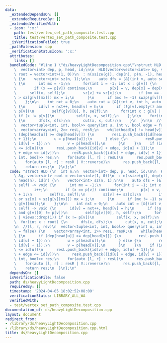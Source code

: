 ```yaml
---
data:
  _extendedDependsOn: []
  _extendedRequiredBy: []
  _extendedVerifiedWith:
  - icon: ':x:'
    path: test/vertex_set_path_composite.test.cpp
    title: test/vertex_set_path_composite.test.cpp
  _isVerificationFailed: true
  _pathExtension: cpp
  _verificationStatusIcon: ':x:'
  attributes:
    links: []
  bundledCode: "#line 1 \"ds/heavyLightDecomposition.cpp\"\nstruct HLD {\n  int n;\n\
    \  vector<int> dep, p, head, id;\n\n  HLD(vector<vector<int>> &g, vector<int>\
    \ root = vector<int>(1, 0))\n  : n(ssize(g)), dep(n), p(n, -1), head(n), id(n)\
    \ {\n    vector<int> sz(n, 1);\n\n    auto dfs = [&](int v, auto self) -> void\
    \ {\n      int mx = -1;\n      for(int i = -1; int x : g[v]) {\n        i++;\n\
    \        if (x == p[v]) continue;\n        p[x] = v, dep[x] = dep[v] + 1;\n  \
    \      self(x, self);\n        sz[v] += sz[x];\n        if (mx == -1 or sz[x]\
    \ > sz[g[v][mx]]) mx = i;\n      }\n      if (mx != -1) swap(g[v][0], g[v][mx]);\n\
    \    };\n\n    int nxt = 0;\n    auto cut = [&](int v, int h, auto self) -> void\
    \ {\n      id[v] = nxt++, head[v] = h;\n      if (!g[v].empty() and g[v][0] !=\
    \ p[v])\n        self(g[v][0], h, self);\n      for(int x : g[v] | views::drop(1))\
    \ if (x != p[v])\n          self(x, x, self);\n    };\n\n    for(int x : root)\
    \ {\n      dfs(x, dfs);\n      cut(x, x, cut);\n    }\n  }\n\n  //(l, r, rev)\n\
    \  vector<tuple<int, int, bool>> query(int u, int v, bool edge = false) {\n  \
    \  vector<array<int, 2>> resL, resR;\n    while(head[u] != head[v]) {\n      if\
    \ (dep[head[u]] >= dep[head[v]]) {\n        resL.push_back({id[head[u]], id[u]\
    \ + 1});\n        u = p[head[u]];\n      } else {\n        resR.push_back({id[head[v]],\
    \ id[v] + 1});\n        v = p[head[v]];\n      }\n    }\n    if (id[v] + edge\
    \ <= id[u])\n      resL.push_back({id[v] + edge, id[u] + 1});\n    else if (id[u]\
    \ + edge <= id[v])\n      resR.push_back({id[u] + edge, id[v] + 1});\n    vector<tuple<int,\
    \ int, bool>> res;\n    for(auto [l, r] : resL)\n      res.push_back({l, r, true});\n\
    \    for(auto [l, r] : resR | V::reverse)\n      res.push_back({l, r, false});\n\
    \    return res;\n  }\n};\n"
  code: "struct HLD {\n  int n;\n  vector<int> dep, p, head, id;\n\n  HLD(vector<vector<int>>\
    \ &g, vector<int> root = vector<int>(1, 0))\n  : n(ssize(g)), dep(n), p(n, -1),\
    \ head(n), id(n) {\n    vector<int> sz(n, 1);\n\n    auto dfs = [&](int v, auto\
    \ self) -> void {\n      int mx = -1;\n      for(int i = -1; int x : g[v]) {\n\
    \        i++;\n        if (x == p[v]) continue;\n        p[x] = v, dep[x] = dep[v]\
    \ + 1;\n        self(x, self);\n        sz[v] += sz[x];\n        if (mx == -1\
    \ or sz[x] > sz[g[v][mx]]) mx = i;\n      }\n      if (mx != -1) swap(g[v][0],\
    \ g[v][mx]);\n    };\n\n    int nxt = 0;\n    auto cut = [&](int v, int h, auto\
    \ self) -> void {\n      id[v] = nxt++, head[v] = h;\n      if (!g[v].empty()\
    \ and g[v][0] != p[v])\n        self(g[v][0], h, self);\n      for(int x : g[v]\
    \ | views::drop(1)) if (x != p[v])\n          self(x, x, self);\n    };\n\n  \
    \  for(int x : root) {\n      dfs(x, dfs);\n      cut(x, x, cut);\n    }\n  }\n\
    \n  //(l, r, rev)\n  vector<tuple<int, int, bool>> query(int u, int v, bool edge\
    \ = false) {\n    vector<array<int, 2>> resL, resR;\n    while(head[u] != head[v])\
    \ {\n      if (dep[head[u]] >= dep[head[v]]) {\n        resL.push_back({id[head[u]],\
    \ id[u] + 1});\n        u = p[head[u]];\n      } else {\n        resR.push_back({id[head[v]],\
    \ id[v] + 1});\n        v = p[head[v]];\n      }\n    }\n    if (id[v] + edge\
    \ <= id[u])\n      resL.push_back({id[v] + edge, id[u] + 1});\n    else if (id[u]\
    \ + edge <= id[v])\n      resR.push_back({id[u] + edge, id[v] + 1});\n    vector<tuple<int,\
    \ int, bool>> res;\n    for(auto [l, r] : resL)\n      res.push_back({l, r, true});\n\
    \    for(auto [l, r] : resR | V::reverse)\n      res.push_back({l, r, false});\n\
    \    return res;\n  }\n};\n"
  dependsOn: []
  isVerificationFile: false
  path: ds/heavyLightDecomposition.cpp
  requiredBy: []
  timestamp: '2024-04-05 18:02:52+08:00'
  verificationStatus: LIBRARY_ALL_WA
  verifiedWith:
  - test/vertex_set_path_composite.test.cpp
documentation_of: ds/heavyLightDecomposition.cpp
layout: document
redirect_from:
- /library/ds/heavyLightDecomposition.cpp
- /library/ds/heavyLightDecomposition.cpp.html
title: ds/heavyLightDecomposition.cpp
---
```

